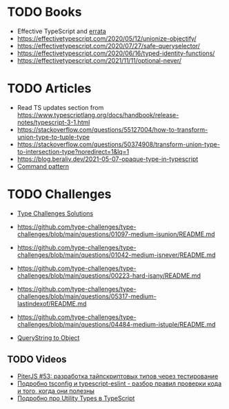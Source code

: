 # TODO Books

- Effective TypeScript and [errata](https://www.oreilly.com/catalog/errata.csp?isbn=0636920261544)
- https://effectivetypescript.com/2020/05/12/unionize-objectify/
- https://effectivetypescript.com/2020/07/27/safe-queryselector/
- https://effectivetypescript.com/2020/06/16/typed-identity-functions/
- https://effectivetypescript.com/2021/11/11/optional-never/

# TODO Articles

- Read TS updates section from https://www.typescriptlang.org/docs/handbook/release-notes/typescript-3-1.html
- https://stackoverflow.com/questions/55127004/how-to-transform-union-type-to-tuple-type
- https://stackoverflow.com/questions/50374908/transform-union-type-to-intersection-type?noredirect=1&lq=1
- https://blog.beraliv.dev/2021-05-07-opaque-type-in-typescript
- [Command pattern](https://fettblog.eu/slides/the-typescript-converging-point/)

# TODO Challenges

- [Type Challenges Solutions](https://ghaiklor.github.io/type-challenges-solutions/en/)
- https://github.com/type-challenges/type-challenges/blob/main/questions/01097-medium-isunion/README.md
- https://github.com/type-challenges/type-challenges/blob/main/questions/01042-medium-isnever/README.md
- https://github.com/type-challenges/type-challenges/blob/main/questions/00223-hard-isany/README.md
- https://github.com/type-challenges/type-challenges/blob/main/questions/05317-medium-lastindexof/README.md
- https://github.com/type-challenges/type-challenges/blob/main/questions/04484-medium-istuple/README.md

- [QueryString to Object](https://www.typescriptlang.org/play?#code/JYWwDg9gTgLgBAbzgZRlYA7A5gGjgVQ2AgzgF84AzKCEOAIhgGcBaGCCAGwCMBTTmPQDcAKBEBjEk3gBHAK68oATzgBeOAAMA9AAtavAPwBDVZQ4AybqoDuEaxtEiYSsLzgBFBcrVxnriJRw8opKjn5uyLySGAAmniEACkawPqjo2AB0yGCcwDAAPPHKePQG9AB8ANoAjAC6YS5uRUoAopy8ILwYzKlomFhZOXn5kdFxXkpJsCXmFQ2uHhNTRiBMPggicHCVzW0dXfCYiyF7nd1MlRhyIHxQtbUAXIibW9sA0rwqR2n9g7kFL1ex2UpwOOEBr3oqnoEKqAAZ7k8fplsv9ChNQd0StCqnVRFsyKIyDsMe0zsxLtdbvdHNFpHAINwAFZPQjEDAZACyiiwvHRiWSKyY5XWLyMT3oZgg9HBW24Ets1hlIkJIiAA)

## TODO Videos

- [PiterJS #53: разработка тайпскриптовых типов через тестирование](https://www.youtube.com/watch?v=KSzZnw7upqM&t=388s)
- [Подробно tsconfig и typescript-eslint - разбор правил проверки кода и того, когда они полезны](https://www.youtube.com/watch?v=4Vc-O20llVs&t=64s)
- [Подробно про Utility Types в TypeScript](https://www.youtube.com/watch?v=i03l0N5g7nE)
